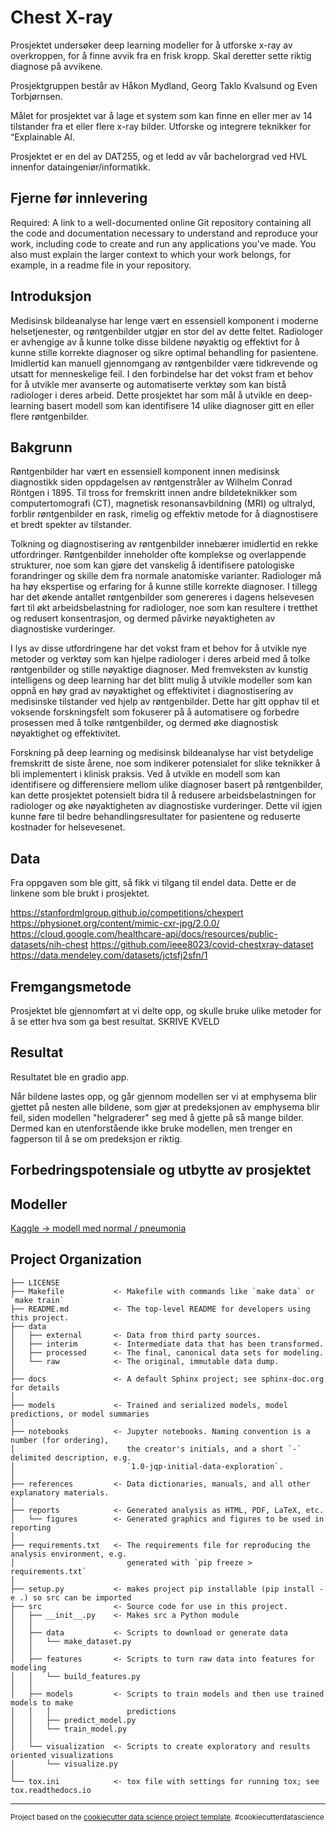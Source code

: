 Chest X-ray
==============================

Prosjektet undersøker deep learning modeller for å utforske x-ray av overkroppen, for å finne avvik fra en frisk kropp. Skal deretter sette riktig diagnose på avvikene.

Prosjektgruppen består av Håkon Mydland, Georg Taklo Kvalsund og Even Torbjørnsen. 

Målet for prosjektet var å lage et system som kan finne en eller mer av 14 tilstander fra et eller flere x-ray bilder. Utforske og integrere teknikker for “Explainable AI.

Prosjektet er en del av DAT255, og et ledd av vår bachelorgrad ved HVL innenfor dataingeniør/informatikk. 


## Fjerne før innlevering
Required: A link to a well-documented online Git repository containing all the code and documentation necessary to understand and reproduce your work, including code to create and run any applications you've made. You also must explain the larger context to which your work belongs, for example, in a readme file in your repository.







## Introduksjon

Medisinsk bildeanalyse har lenge vært en essensiell komponent i moderne helsetjenester, og
røntgenbilder utgjør en stor del av dette feltet. Radiologer er avhengige av å kunne tolke disse bildene nøyaktig og effektivt for å kunne stille korrekte diagnoser og sikre optimal behandling for pasientene. Imidlertid kan manuell gjennomgang av røntgenbilder være tidkrevende og utsatt for menneskelige feil. I den forbindelse har det vokst fram et behov for å utvikle mer avanserte og automatiserte verktøy som kan bistå radiologer i deres arbeid. Dette prosjektet har som mål å utvikle en deep-learning basert modell som kan identifisere 14 ulike diagnoser gitt en eller flere røntgenbilder.

## Bakgrunn

Røntgenbilder har vært en essensiell komponent innen medisinsk diagnostikk siden oppdagelsen av røntgenstråler av Wilhelm Conrad Röntgen i 1895. Til tross for fremskritt innen andre bildeteknikker som computertomografi (CT), magnetisk resonansavbildning (MRI) og ultralyd, forblir røntgenbilder en rask, rimelig og effektiv metode for å diagnostisere et bredt spekter av tilstander.

Tolkning og diagnostisering av røntgenbilder innebærer imidlertid en rekke utfordringer. Røntgenbilder inneholder ofte komplekse og overlappende strukturer, noe som kan gjøre det vanskelig å identifisere patologiske forandringer og skille dem fra normale anatomiske varianter. Radiologer må ha høy ekspertise og erfaring for å kunne stille korrekte diagnoser. I tillegg har det økende antallet røntgenbilder som genereres i dagens helsevesen ført til økt arbeidsbelastning for radiologer, noe som kan resultere i tretthet og redusert konsentrasjon, og dermed påvirke nøyaktigheten av diagnostiske vurderinger.

I lys av disse utfordringene har det vokst fram et behov for å utvikle nye metoder og verktøy som kan hjelpe radiologer i deres arbeid med å tolke røntgenbilder og stille nøyaktige diagnoser. Med fremveksten av kunstig intelligens og deep learning har det blitt mulig å utvikle modeller som kan oppnå en høy grad av nøyaktighet og effektivitet i diagnostisering av medisinske tilstander ved hjelp av røntgenbilder. Dette har gitt opphav til et voksende forskningsfelt som fokuserer på å automatisere og forbedre prosessen med å tolke røntgenbilder, og dermed øke diagnostisk nøyaktighet og effektivitet.

Forskning på deep learning og medisinsk bildeanalyse har vist betydelige fremskritt de siste årene, noe som indikerer potensialet for slike teknikker å bli implementert i klinisk praksis. Ved å utvikle en modell som kan identifisere og differensiere mellom ulike diagnoser basert på røntgenbilder, kan dette prosjektet potensielt bidra til å redusere arbeidsbelastningen for radiologer og øke nøyaktigheten av diagnostiske vurderinger. Dette vil igjen kunne føre til bedre behandlingsresultater for pasientene og reduserte kostnader for helsevesenet.

## Data

Fra oppgaven som ble gitt, så fikk vi tilgang til endel data. Dette er de linkene som ble brukt i prosjektet. 

https://stanfordmlgroup.github.io/competitions/chexpert
https://physionet.org/content/mimic-cxr-jpg/2.0.0/
https://cloud.google.com/healthcare-api/docs/resources/public-datasets/nih-chest
https://github.com/ieee8023/covid-chestxray-dataset
https://data.mendeley.com/datasets/jctsfj2sfn/1

## Fremgangsmetode

Prosjektet ble gjennomført at vi delte opp, og skulle bruke ulike metoder for å se etter hva som ga best resultat.
SKRIVE KVELD

## Resultat
Resultatet ble en gradio app.

Når bildene lastes opp, og går gjennom modellen ser vi at emphysema blir gjettet på nesten alle bildene, som gjør at predeksjonen av emphysema blir feil, siden modellen "helgraderer" seg med å gjette på så mange bilder. Dermed kan en utenforstående ikke bruke modellen, men trenger en fagperson til å se om predeksjon er riktig. 

## Forbedringspotensiale og utbytte av prosjektet



## Modeller
[Kaggle -> modell med normal / pneumonia](https://www.kaggle.com/code/evenishell/xrays-chest/edit/run/121576740)




Project Organization
------------

    ├── LICENSE
    ├── Makefile           <- Makefile with commands like `make data` or `make train`
    ├── README.md          <- The top-level README for developers using this project.
    ├── data
    │   ├── external       <- Data from third party sources.
    │   ├── interim        <- Intermediate data that has been transformed.
    │   ├── processed      <- The final, canonical data sets for modeling.
    │   └── raw            <- The original, immutable data dump.
    │
    ├── docs               <- A default Sphinx project; see sphinx-doc.org for details
    │
    ├── models             <- Trained and serialized models, model predictions, or model summaries
    │
    ├── notebooks          <- Jupyter notebooks. Naming convention is a number (for ordering),
    │                         the creator's initials, and a short `-` delimited description, e.g.
    │                         `1.0-jqp-initial-data-exploration`.
    │
    ├── references         <- Data dictionaries, manuals, and all other explanatory materials.
    │
    ├── reports            <- Generated analysis as HTML, PDF, LaTeX, etc.
    │   └── figures        <- Generated graphics and figures to be used in reporting
    │
    ├── requirements.txt   <- The requirements file for reproducing the analysis environment, e.g.
    │                         generated with `pip freeze > requirements.txt`
    │
    ├── setup.py           <- makes project pip installable (pip install -e .) so src can be imported
    ├── src                <- Source code for use in this project.
    │   ├── __init__.py    <- Makes src a Python module
    │   │
    │   ├── data           <- Scripts to download or generate data
    │   │   └── make_dataset.py
    │   │
    │   ├── features       <- Scripts to turn raw data into features for modeling
    │   │   └── build_features.py
    │   │
    │   ├── models         <- Scripts to train models and then use trained models to make
    │   │   │                 predictions
    │   │   ├── predict_model.py
    │   │   └── train_model.py
    │   │
    │   └── visualization  <- Scripts to create exploratory and results oriented visualizations
    │       └── visualize.py
    │
    └── tox.ini            <- tox file with settings for running tox; see tox.readthedocs.io


--------

<p><small>Project based on the <a target="_blank" href="https://drivendata.github.io/cookiecutter-data-science/">cookiecutter data science project template</a>. #cookiecutterdatascience</small></p>
